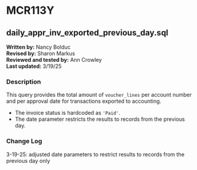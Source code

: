 # MCR113Y

## daily_appr_inv_exported_previous_day.sql

**Written by:** Nancy Bolduc  
**Revised by:** Sharon Markus  
**Reviewed and tested by:** Ann Crowley  
**Last updated:** 3/19/25  

### Description
This query provides the total amount of `voucher_lines` per account number and per approval date for transactions exported to accounting.  

- The invoice status is hardcoded as `'Paid'`.  
- The date parameter restricts the results to records from the previous day.

### Change Log
3-19-25: adjusted date parameters to restrict results to records from the previous day only
